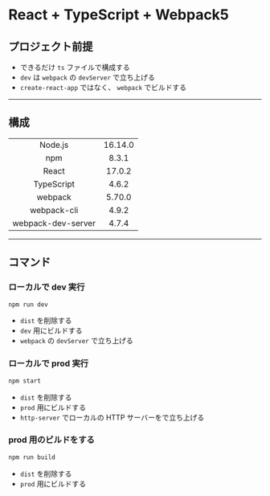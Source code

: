 # React + TypeScript + Webpack5

## プロジェクト前提

- できるだけ `ts` ファイルで構成する
- `dev` は `webpack` の `devServer` で立ち上げる
- `create-react-app` ではなく、 `webpack` でビルドする

---

## 構成

|                    |         |
| :----------------: | :-----: |
|      Node.js       | 16.14.0 |
|        npm         |  8.3.1  |
|       React        | 17.0.2  |
|     TypeScript     |  4.6.2  |
|      webpack       | 5.70.0  |
|    webpack-cli     |  4.9.2  |
| webpack-dev-server |  4.7.4  |

---

## コマンド

### ローカルで dev 実行

```bash
npm run dev
```

- `dist` を削除する
- `dev` 用にビルドする
- `webpack` の `devServer` で立ち上げる

### ローカルで prod 実行

```bash
npm start
```

- `dist` を削除する
- `prod` 用にビルドする
- `http-server` でローカルの HTTP サーバーをで立ち上げる

### prod 用のビルドをする

```bash
npm run build
```

- `dist` を削除する
- `prod` 用にビルドする
